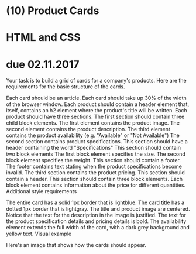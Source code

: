 # (10) Product Cards
# HTML and CSS
# due 02.11.2017

Your task is to build a grid of cards for a company's products. Here are the requirements for the basic structure of the cards.

Each card should be an article.
Each card should take up 30% of the width of the browser window.
Each product should contain a header element that, itself, contains an h2 element where the product's title will be written.
Each product should have three sections.
The first section should contain three child block elements.
The first element contains the product image.
The second element contains the product description.
The third element contains the product availability (e.g. "Available" or "Not Available")
The second section contains product specifications.
This section should have a header containing the word "Specifications"
This section should contain two block elements
The first block element specifies the size.
The second block element specifies the weight.
This section should contain a footer.
The footer contains text stating when the product specifications become invalid.
The third section contains the product pricing.
This section should contain a header.
This section should contain three block elements.
Each block element contains information about the price for different quantities.
Additional style requirements

The entire card has a solid 1px border that is lightblue.
The card title has a dotted 1px border that is lightgray.
The title and product image are centered.
Notice that the text for the description in the image is justified.
The text for the product specification details and pricing details is bold.
The availability element extends the full width of the card, with a dark grey background and yellow text.
Visual example

Here's an image that shows how the cards should appear.